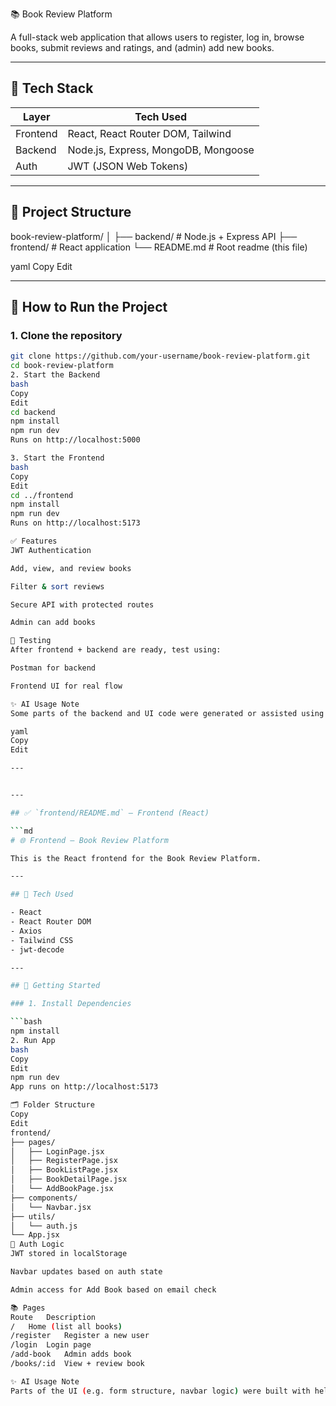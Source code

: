 📚 Book Review Platform

A full-stack web application that allows users to register, log in, browse books, submit reviews and ratings, and (admin) add new books.

---

## 🧩 Tech Stack

| Layer     | Tech Used                        |
|-----------|----------------------------------|
| Frontend  | React, React Router DOM, Tailwind |
| Backend   | Node.js, Express, MongoDB, Mongoose |
| Auth      | JWT (JSON Web Tokens)            |

---

## 📁 Project Structure

book-review-platform/
│
├── backend/ # Node.js + Express API
├── frontend/ # React application
└── README.md # Root readme (this file)

yaml
Copy
Edit

---

## 🚀 How to Run the Project

### 1. Clone the repository

```bash
git clone https://github.com/your-username/book-review-platform.git
cd book-review-platform
2. Start the Backend
bash
Copy
Edit
cd backend
npm install
npm run dev
Runs on http://localhost:5000

3. Start the Frontend
bash
Copy
Edit
cd ../frontend
npm install
npm run dev
Runs on http://localhost:5173

✅ Features
JWT Authentication

Add, view, and review books

Filter & sort reviews

Secure API with protected routes

Admin can add books

🧪 Testing
After frontend + backend are ready, test using:

Postman for backend

Frontend UI for real flow

✨ AI Usage Note
Some parts of the backend and UI code were generated or assisted using AI to speed up development and maintain consistency.

yaml
Copy
Edit

---


---

## ✅ `frontend/README.md` – Frontend (React)

```md
# 🌐 Frontend – Book Review Platform

This is the React frontend for the Book Review Platform.

---

## 🧰 Tech Used

- React
- React Router DOM
- Axios
- Tailwind CSS
- jwt-decode

---

## 🚀 Getting Started

### 1. Install Dependencies

```bash
npm install
2. Run App
bash
Copy
Edit
npm run dev
App runs on http://localhost:5173

🗂️ Folder Structure
Copy
Edit
frontend/
├── pages/
│   ├── LoginPage.jsx
│   ├── RegisterPage.jsx
│   ├── BookListPage.jsx
│   ├── BookDetailPage.jsx
│   └── AddBookPage.jsx
├── components/
│   └── Navbar.jsx
├── utils/
│   └── auth.js
└── App.jsx
🔐 Auth Logic
JWT stored in localStorage

Navbar updates based on auth state

Admin access for Add Book based on email check

📚 Pages
Route	Description
/	Home (list all books)
/register	Register a new user
/login	Login page
/add-book	Admin adds book
/books/:id	View + review book

✨ AI Usage Note
Parts of the UI (e.g. form structure, navbar logic) were built with help from AI to streamline the layout.